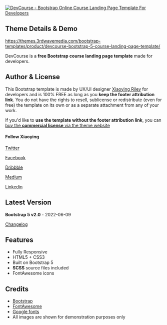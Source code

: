 <a href="https://themes.3rdwavemedia.com/bootstrap-templates/product/devcourse-bootstrap-5-course-landing-page-template/" target="_blank"><img src="https://themes.3rdwavemedia.com/wp-content/uploads/2020/05/DevCourse-Theme-Promo.png" alt="DevCourse - Bootstrap Online Course Landing Page Template For Developers" /></a>

## Theme Details & Demo

https://themes.3rdwavemedia.com/bootstrap-templates/product/devcourse-bootstrap-5-course-landing-page-template/

DevCourse is a **free Bootstrap course landing page template** made for developers.

## Author & License

This Bootstrap template is made by UX/UI designer [Xiaoying Riley](https://twitter.com/3rdwave_themes) for developers and is 100% FREE as long as you **keep the footer attribution link**. You do not have the rights to resell, sublicense or redistribute (even for free) the template on its own or as a separate attachment from any of your work.

If you'd like to **use the template without the footer attribution link**, you can [buy the **commercial license** via the theme website](https://themes.3rdwavemedia.com/bootstrap-templates/product/devcourse-bootstrap-5-course-landing-page-template/)

#### Follow Xiaoying

[Twitter](https://twitter.com/3rdwave_themes)

[Facebook](https://www.facebook.com/3rdwavethemes/)

[Dribbble](https://dribbble.com/Xiaoying)

[Medium](https://medium.com/@3rdwave_themes)

[Linkedin](https://uk.linkedin.com/in/xiaoying)


## Latest Version
**Bootstrap 5 v2.0** - 2022-06-09

[Changelog](https://themes.3rdwavemedia.com/bootstrap-templates/product/devcourse-bootstrap-5-course-landing-page-template/?target=changelog)


## Features

-  Fully Responsive
-  HTML5 + CSS3
-  Built on Bootstrap 5
-  **SCSS** source files included
-  FontAwesome icons

## Credits
- [Bootstrap](https://getbootstrap.com/)
- [FontAwesome](https://fortawesome.github.io/Font-Awesome/)
- [Google fonts](https://fonts.google.com/)
- All images are shown for demonstration purposes only

